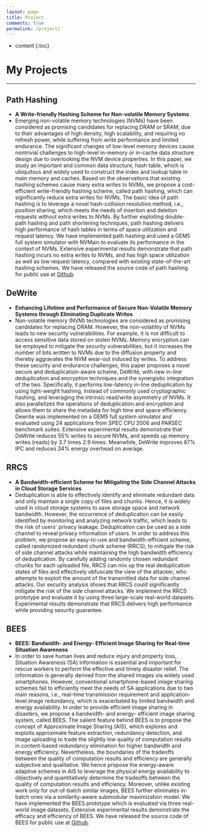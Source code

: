 ```yaml
---
layout: page
title: Project
comments: true
permalink: /project/
---
```


* content
{:toc}

# My Projects
---

## Path Hashing

* **A Write-friendly Hashing Scheme for Non-volatile Memory Systems**
* Emerging non-volatile memory technologies (NVMs) have been considered as promising candidates for replacing DRAM or SRAM, due to their advantages of high density, high scalability, and requiring no refresh power, while suffering from write performance and limited endurance. The significant changes of low-level memory devices cause nontrivial challenges to high-level in-memory or in-cache data structure design due to overlooking the NVM device properties. In this paper, we study an important and common data structure, hash table, which is ubiquitous and widely used to construct the index and lookup table in main memory and caches. Based on the observations that existing hashing schemes cause many extra writes to NVMs, we propose a cost-efficient write-friendly hashing scheme, called path hashing, which can significantly reduce extra writes for NVMs. The basic idea of path hashing is to leverage a novel hash-collision resolution method, i.e., position sharing, which meets the needs of insertion and deletion requests without extra writes to NVMs. By further exploiting double-path hashing and path shortening techniques, path hashing delivers high performance of hash tables in terms of space utilization and request latency. We have implemented path hashing and used  a GEM5 full system simulator with NVMain to evaluate its performance in the context of NVMs. Extensive experimental results demonstrate that path hashing incurs no extra writes to NVMs, and has high space utilization as well as low request latency, compared with existing state-of-the-art hashing schemes. We have released the source code of path hashing for public use at [Github](https://github.com/Pfzuo/Path-Hashing).


## DeWrite 

* **Enhancing Lifetime and Performance of Secure Non-Volatile Memory Systems through Eliminating Duplicate Writes**
* Non-volatile memory (NVM) technologies are considered as promising candidates for replacing DRAM. However, the non-volatility of NVMs leads to new security vulnerabilities. For example, it is not difficult to access sensitive data stored on stolen NVMs. Memory encryption can be employed to mitigate the security vulnerabilities, but it increases the number of bits written to NVMs due to the diffusion property and thereby aggravates the NVM wear-out induced by writes. To address these security and endurance challenges, this paper proposes a novel secure and deduplication-aware scheme, DeWrite, with new in-line deduplication and encryption techniques and the synergistic integration of the two. Specifically, it performs low-latency in-line deduplication by using light-weight hashing, instead of commonly used cryptographic hashing, and leveraging the intrinsic read/write asymmetry of NVMs. It also parallelizes the operations of deduplication and encryption and allows them to share the metadata for high time and space efficiency. Dewrite was implemented on a GEM5 full system simulator and evaluated using 24 applications from SPEC CPU 2006 and PARSEC benchmark suites. Extensive experimental results demonstrate that DeWrite reduces 55% writes to secure NVMs, and speeds up memory writes (reads) by 3.7 times 2.9 times. Meanwhile, DeWrite improves 67% IPC and reduces 34% energy overhead on average.


## RRCS 

* **A Bandwidth-efficient Scheme for Mitigating the Side Channel Attacks in Cloud Storage Services**
* Deduplication is able to effectively identify and eliminate redundant data and only maintain a single copy of files and chunks. Hence, it is widely used in cloud storage systems to save storage space and network bandwidth. However, the occurrence of deduplication can be easily identified by monitoring and analyzing network traffic, which leads to the risk of users' privacy leakage. Deduplication can be used as a side channel to reveal privacy information of users. In order to address this problem, we propose an easy-to-use and bandwidth-efficient scheme, called randomized redundant chunk scheme (RRCS), to mitigate the risk of side channel attacks while maintaining the high bandwidth efficiency of deduplication. By carefully adding randomly chosen redundant chunks for each uploaded file, RRCS can mix up the real deduplication states of files and effectively obfuscate the view of the attacker, who attempts to exploit the amount of the transmitted data for side channel attacks. Our security analysis shows that RRCS could significantly mitigate the risk of the side channel attacks. We implement the RRCS prototype and evaluate it by using three large-scale real-world datasets. Experimental results demonstrate that RRCS delivers high performance while providing security guarantee.
 

## BEES
* **BEES: Bandwidth- and Energy- Efficient Image Sharing for Real-time Situation Awareness**
* In order to save human lives and reduce injury and property loss, Situation Awareness (SA) information is essential and important for rescue workers to perform the effective and timely disaster relief. The information is generally derived from the shared images via widely used smartphones. However, conventional smartphone-based image sharing schemes fail to efficiently meet the needs of SA applications due to two main reasons, i.e., real-time transmission requirement and application-level image redundancy, which is exacerbated by limited bandwidth and energy availability. In order to provide efficient image sharing in disasters, we propose a bandwidth- and energy- efficient image sharing system, called BEES. The salient feature behind BEES is to propose the concept of Approximate Image Sharing (AIS), which explores and exploits approximate feature extraction, redundancy detection, and image uploading to trade the slightly low quality of computation results in content-based redundancy elimination for higher bandwidth and energy efficiency. Nevertheless, the boundaries of the tradeoffs between the quality of computation results and efficiency are generally subjective and qualitative. We hence propose the energy-aware adaptive schemes in AIS to leverage the physical energy availability to objectively and quantitatively determine the tradeoffs between the quality of computation results and efficiency. Moreover, unlike existing work only for out-of-batch similar images, BEES further eliminates in-batch ones via a similarity-aware submodular maximization model. We have implemented the BEES prototype which is evaluated via three real-world image datasets. Extensive experimental results demonstrate the efficacy and efficiency of BEES. We have released the source code of BEES for public use at [Github](https://github.com/Pfzuo/BEES).



